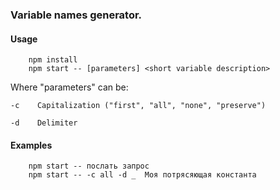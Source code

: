 ### Variable names generator.

#### Usage
```
    npm install 
    npm start -- [parameters] <short variable description>
```

Where "parameters" can be:

    -c    Capitalization ("first", "all", "none", "preserve")
    
    -d    Delimiter
    
#### Examples
```
    npm start -- послать запрос   
    npm start -- -c all -d _  Моя потрясяющая константа 
```
